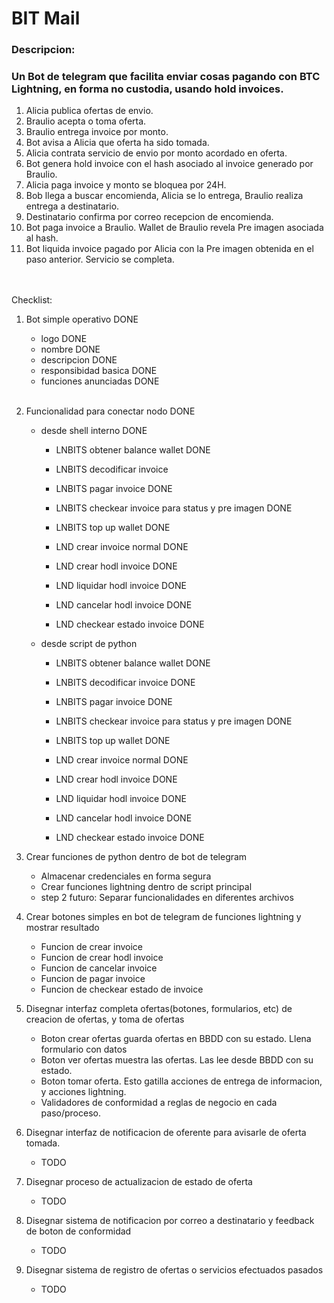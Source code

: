 # BIT Mail
### Descripcion: 
### Un Bot de telegram que facilita enviar cosas pagando con BTC Lightning, en forma no custodia, usando hold invoices.
<OL>
<li>Alicia publica ofertas de envio.</li>
<li>Braulio acepta o toma oferta.</li>
<li>Braulio entrega invoice por monto.</li>
<li>Bot avisa a Alicia que oferta ha sido tomada.</li>
<li>Alicia contrata servicio de envio por monto acordado en oferta.</li>
<li>Bot genera hold invoice con el hash asociado al invoice generado por Braulio.</li>
<li>Alicia paga invoice y monto se bloquea por 24H.</li>
<li>Bob llega a buscar encomienda, Alicia se lo entrega, Braulio realiza entrega a destinatario.</li>
<li>Destinatario confirma por correo recepcion de encomienda.</li>
<li>Bot paga invoice a Braulio. Wallet de Braulio revela Pre imagen asociada al hash.</li>
<li>Bot liquida invoice pagado por Alicia con la Pre imagen obtenida en el paso anterior. Servicio se completa.</li>
</OL>
<br>
<br>
Checklist: <br>

1. Bot simple operativo DONE
   - logo DONE
   - nombre DONE
   - descripcion DONE
   - responsibidad basica DONE
   - funciones anunciadas DONE
   <br>
2. Funcionalidad para conectar nodo DONE

    - desde shell interno DONE
        - LNBITS obtener balance wallet DONE
        - LNBITS decodificar invoice
        - LNBITS pagar invoice DONE
        - LNBITS checkear invoice para status y pre imagen DONE
        - LNBITS top up wallet DONE

        - LND crear invoice normal DONE
        - LND crear hodl invoice DONE
        - LND liquidar hodl invoice DONE
        - LND cancelar hodl invoice DONE
        - LND checkear estado invoice DONE
                
    - desde script de python
        - LNBITS obtener balance wallet DONE
        - LNBITS decodificar invoice DONE
        - LNBITS pagar invoice DONE
        - LNBITS checkear invoice para status y pre imagen DONE
        - LNBITS top up wallet DONE

        - LND crear invoice normal DONE
        - LND crear hodl invoice DONE
        - LND liquidar hodl invoice DONE
        - LND cancelar hodl invoice DONE
        - LND checkear estado invoice DONE

3. Crear funciones de python dentro de bot de telegram

    - Almacenar credenciales en forma segura
    - Crear funciones lightning dentro de script principal
    - step 2 futuro: Separar funcionalidades en diferentes archivos

4. Crear botones simples en bot de telegram de funciones lightning y mostrar resultado

    - Funcion de crear invoice
    - Funcion de crear hodl invoice
    - Funcion de cancelar invoice
    - Funcion de pagar invoice
    - Funcion de checkear estado de invoice

5. Disegnar interfaz completa ofertas(botones, formularios, etc) de creacion de ofertas, y toma de ofertas

    - Boton crear ofertas guarda ofertas en BBDD con su estado. Llena formulario con datos
    - Boton ver ofertas muestra las ofertas. Las lee desde BBDD con su estado.
    - Boton tomar oferta. Esto gatilla acciones de entrega de informacion, y acciones lightning.
    - Validadores de conformidad a reglas de negocio en cada paso/proceso.

6. Disegnar interfaz de notificacion de oferente para avisarle de oferta tomada.

    - TODO

7. Disegnar proceso de actualizacion de estado de oferta

    - TODO

8. Disegnar sistema de notificacion por correo a destinatario y feedback de boton de conformidad

    - TODO

9. Disegnar sistema de registro de ofertas o servicios efectuados pasados

    - TODO
    
    
    
    
    
    
